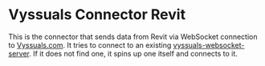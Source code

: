 # Vyssuals Connector Revit
This is the connector that sends data from Revit via WebSocket connection to [Vyssuals.com](https://vyssuals.com). It tries to connect to an existing [vyssuals-websocket-server](https://github.com/vyssuals/vyssuals-websocket-server). If it does not find one, it spins up one itself and connects to it.
